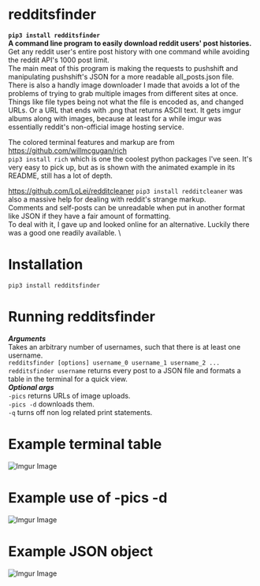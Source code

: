 # redditsfinder
**`pip3 install redditsfinder`**\
**A command line program to easily download reddit users' post histories.** \
Get any reddit user's entire post history with one command while avoiding the reddit API's 1000 post limit. \
The main meat of this program is making the requests to pushshift and manipulating pushshift's JSON for a more readable all_posts.json file. \
There is also a handly image downloader I made that avoids a lot of the problems of trying to grab multiple images from different sites at once. Things like file types being not what the file is encoded as, and changed URLs. Or a URL that ends with .png that returns ASCII text. It gets imgur albums along with images, because at least for a while imgur was essentially reddit's non-official image hosting service. 

The colored terminal features and markup are from https://github.com/willmcgugan/rich \
`pip3 install rich` which is one the coolest python packages I've seen. It's very easy to pick up, but as is shown with the animated example in its README, still has a lot of depth.  

https://github.com/LoLei/redditcleaner `pip3 install redditcleaner` was also a massive help for dealing with reddit's strange markup. \
Comments and self-posts can be unreadable when put in another format like JSON if they have a fair amount of formatting. \
To deal with it, I gave up and looked online for an alternative. Luckily there was a good one readily available. \

# Installation
`pip3 install redditsfinder`

# Running redditsfinder

***Arguments***\
Takes an arbitrary number of usernames, such that there is at least one username.\
`redditsfinder [options] username_0 username_1 username_2 ...`\
`redditsfinder username` returns every post to a JSON file and formats a table in the terminal for a quick view.\
***Optional args***\
`-pics` returns URLs of image uploads.\
`-pics -d` downloads them.\
`-q` turns off non log related print statements.

# Example terminal table
![Imgur Image](https://i.imgur.com/t0hR7Oc.png) 

# Example use of -pics -d
![Imgur Image](https://i.imgur.com/1bMuKlV.png)

# Example JSON object
![Imgur Image](https://i.imgur.com/yHR87rG.png)


